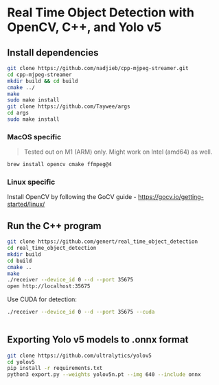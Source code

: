 # Real Time Object Detection with OpenCV, C++, and Yolo v5

## Install dependencies

```bash
git clone https://github.com/nadjieb/cpp-mjpeg-streamer.git
cd cpp-mjpeg-streamer
mkdir build && cd build
cmake ../
make
sudo make install
git clone https://github.com/Taywee/args
cd args
sudo make install
```

### MacOS specific

> Tested out on M1 (ARM) only. Might work on Intel (amd64) as well.

```bash
brew install opencv cmake ffmpeg@4
```

### Linux specific

Install OpenCV by following the GoCV guide - https://gocv.io/getting-started/linux/


## Run the C++ program

```bash
git clone https://github.com/genert/real_time_object_detection
cd real_time_object_detection
mkdir build
cd build
cmake ..
make
./receiver --device_id 0 --d --port 35675
open http://localhost:35675
```

Use CUDA for detection:
```bash
./receiver --device_id 0 --d --port 35675 --cuda
  
```

## Exporting Yolo v5 models to .onnx format

```bash
git clone https://github.com/ultralytics/yolov5
cd yolov5
pip install -r requirements.txt
python3 export.py --weights yolov5n.pt --img 640 --include onnx
```
